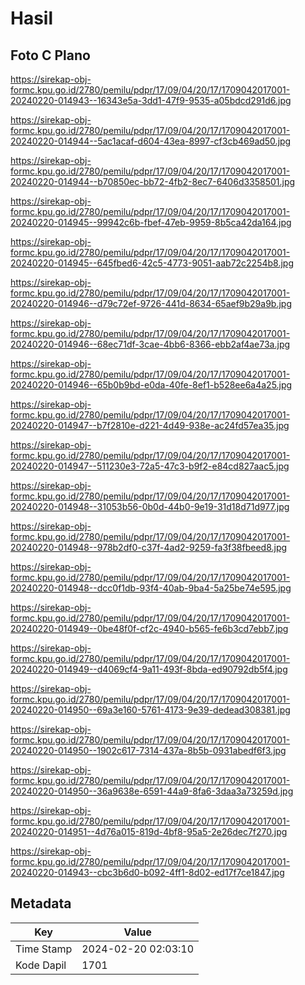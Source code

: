 # Hasil

## Foto C Plano

https://sirekap-obj-formc.kpu.go.id/2780/pemilu/pdpr/17/09/04/20/17/1709042017001-20240220-014943--16343e5a-3dd1-47f9-9535-a05bdcd291d6.jpg

https://sirekap-obj-formc.kpu.go.id/2780/pemilu/pdpr/17/09/04/20/17/1709042017001-20240220-014944--5ac1acaf-d604-43ea-8997-cf3cb469ad50.jpg

https://sirekap-obj-formc.kpu.go.id/2780/pemilu/pdpr/17/09/04/20/17/1709042017001-20240220-014944--b70850ec-bb72-4fb2-8ec7-6406d3358501.jpg

https://sirekap-obj-formc.kpu.go.id/2780/pemilu/pdpr/17/09/04/20/17/1709042017001-20240220-014945--99942c6b-fbef-47eb-9959-8b5ca42da164.jpg

https://sirekap-obj-formc.kpu.go.id/2780/pemilu/pdpr/17/09/04/20/17/1709042017001-20240220-014945--645fbed6-42c5-4773-9051-aab72c2254b8.jpg

https://sirekap-obj-formc.kpu.go.id/2780/pemilu/pdpr/17/09/04/20/17/1709042017001-20240220-014946--d79c72ef-9726-441d-8634-65aef9b29a9b.jpg

https://sirekap-obj-formc.kpu.go.id/2780/pemilu/pdpr/17/09/04/20/17/1709042017001-20240220-014946--68ec71df-3cae-4bb6-8366-ebb2af4ae73a.jpg

https://sirekap-obj-formc.kpu.go.id/2780/pemilu/pdpr/17/09/04/20/17/1709042017001-20240220-014946--65b0b9bd-e0da-40fe-8ef1-b528ee6a4a25.jpg

https://sirekap-obj-formc.kpu.go.id/2780/pemilu/pdpr/17/09/04/20/17/1709042017001-20240220-014947--b7f2810e-d221-4d49-938e-ac24fd57ea35.jpg

https://sirekap-obj-formc.kpu.go.id/2780/pemilu/pdpr/17/09/04/20/17/1709042017001-20240220-014947--511230e3-72a5-47c3-b9f2-e84cd827aac5.jpg

https://sirekap-obj-formc.kpu.go.id/2780/pemilu/pdpr/17/09/04/20/17/1709042017001-20240220-014948--31053b56-0b0d-44b0-9e19-31d18d71d977.jpg

https://sirekap-obj-formc.kpu.go.id/2780/pemilu/pdpr/17/09/04/20/17/1709042017001-20240220-014948--978b2df0-c37f-4ad2-9259-fa3f38fbeed8.jpg

https://sirekap-obj-formc.kpu.go.id/2780/pemilu/pdpr/17/09/04/20/17/1709042017001-20240220-014948--dcc0f1db-93f4-40ab-9ba4-5a25be74e595.jpg

https://sirekap-obj-formc.kpu.go.id/2780/pemilu/pdpr/17/09/04/20/17/1709042017001-20240220-014949--0be48f0f-cf2c-4940-b565-fe6b3cd7ebb7.jpg

https://sirekap-obj-formc.kpu.go.id/2780/pemilu/pdpr/17/09/04/20/17/1709042017001-20240220-014949--d4069cf4-9a11-493f-8bda-ed90792db5f4.jpg

https://sirekap-obj-formc.kpu.go.id/2780/pemilu/pdpr/17/09/04/20/17/1709042017001-20240220-014950--69a3e160-5761-4173-9e39-dedead308381.jpg

https://sirekap-obj-formc.kpu.go.id/2780/pemilu/pdpr/17/09/04/20/17/1709042017001-20240220-014950--1902c617-7314-437a-8b5b-0931abedf6f3.jpg

https://sirekap-obj-formc.kpu.go.id/2780/pemilu/pdpr/17/09/04/20/17/1709042017001-20240220-014950--36a9638e-6591-44a9-8fa6-3daa3a73259d.jpg

https://sirekap-obj-formc.kpu.go.id/2780/pemilu/pdpr/17/09/04/20/17/1709042017001-20240220-014951--4d76a015-819d-4bf8-95a5-2e26dec7f270.jpg

https://sirekap-obj-formc.kpu.go.id/2780/pemilu/pdpr/17/09/04/20/17/1709042017001-20240220-014943--cbc3b6d0-b092-4ff1-8d02-ed17f7ce1847.jpg


## Metadata

| Key        | Value               |
| ---------- | ------------------- |
| Time Stamp | 2024-02-20 02:03:10 |
| Kode Dapil | 1701                |



